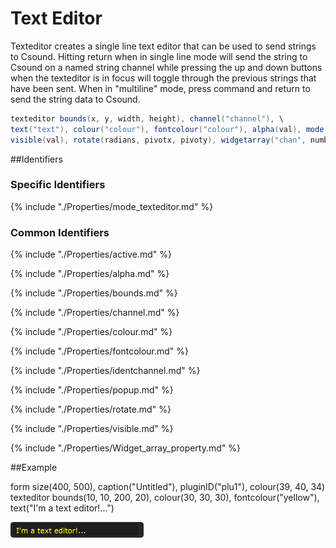 # Text Editor

Texteditor creates a single line text editor that can be used to send strings to Csound. Hitting return when in single line mode will send the string to Csound on a named string channel while pressing the up and down buttons when the texteditor is in focus will toggle through the previous strings that have been sent. When in "multiline" mode, press command and return to send the string data to Csound. 

```csharp
texteditor bounds(x, y, width, height), channel("channel"), \
text("text"), colour("colour"), fontcolour("colour"), alpha(val), mode("mode")\
visible(val), rotate(radians, pivotx, pivoty), widgetarray("chan", number) \ popuptext("text"), active(val)
```
<!--(End of syntax)/-->

##Identifiers
### Specific Identifiers

{% include "./Properties/mode_texteditor.md" %}

### Common Identifiers

{% include "./Properties/active.md" %}

{% include "./Properties/alpha.md" %}

{% include "./Properties/bounds.md" %}
 
{% include "./Properties/channel.md" %}

{% include "./Properties/colour.md" %}

{% include "./Properties/fontcolour.md" %}  

{% include "./Properties/identchannel.md" %}

{% include "./Properties/popup.md" %}

{% include "./Properties/rotate.md" %}

{% include "./Properties/visible.md" %}

{% include "./Properties/Widget_array_property.md" %} 

<!--(End of identifiers)/-->

##Example

<Cabbage>
form size(400, 500), caption("Untitled"), pluginID("plu1"), colour(39, 40, 34)
texteditor bounds(10, 10, 200, 20), colour(30, 30, 30), fontcolour("yellow"), text("I'm a text editor!...")
</Cabbage>

![](../images/texteditorExample.png)